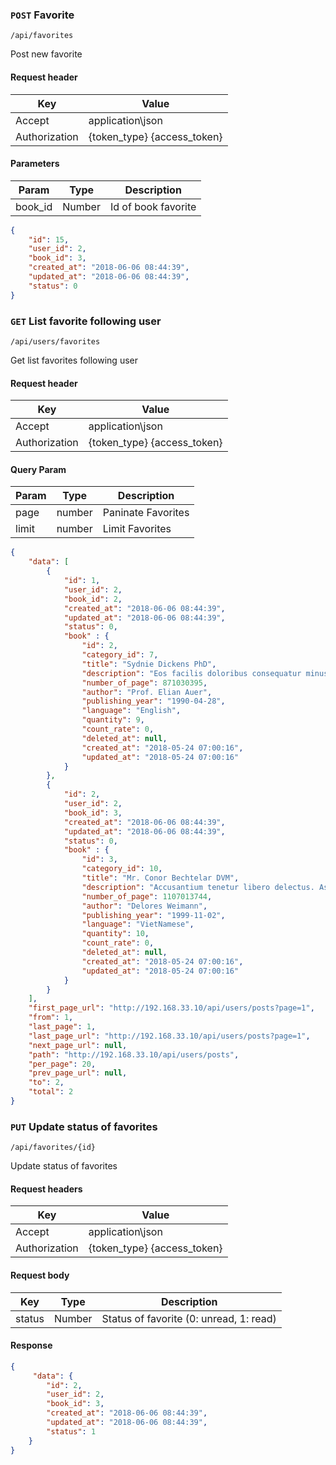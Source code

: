 ### `POST` Favorite

```
/api/favorites
```
Post new favorite

#### Request header
| Key | Value |
| --- | --- |
| Accept | application\json |
| Authorization | {token_type} {access_token} |

#### Parameters
| Param | Type | Description |
| --- | --- | ---|
| book_id | Number | Id of book favorite|

```json
{
    "id": 15,
    "user_id": 2,
    "book_id": 3,
    "created_at": "2018-06-06 08:44:39",
    "updated_at": "2018-06-06 08:44:39",
    "status": 0
}
```
### `GET` List favorite following user
```
/api/users/favorites
```
Get list favorites following user

#### Request header
| Key | Value |
| --- | --- | 
| Accept | application\json |
| Authorization | {token_type} {access_token} |

#### Query Param
| Param | Type | Description | 
|---|---|---|
| page | number | Paninate Favorites 
| limit | number | Limit Favorites |

```json
{
    "data": [
        {
            "id": 1,
            "user_id": 2,
            "book_id": 2,
            "created_at": "2018-06-06 08:44:39",
            "updated_at": "2018-06-06 08:44:39",
            "status": 0,
            "book" : {
                "id": 2,
                "category_id": 7,
                "title": "Sydnie Dickens PhD",
                "description": "Eos facilis doloribus consequatur minus velit dolor. Fugit itaque corrupti et ab. Atque eum hic ipsam esse rerum. Est mollitia aliquid facilis sit.",
                "number_of_page": 871030395,
                "author": "Prof. Elian Auer",
                "publishing_year": "1990-04-28",
                "language": "English",
                "quantity": 9,
                "count_rate": 0,
                "deleted_at": null,
                "created_at": "2018-05-24 07:00:16",
                "updated_at": "2018-05-24 07:00:16"
            }
        },
        {
            "id": 2,
            "user_id": 2,
            "book_id": 3,
            "created_at": "2018-06-06 08:44:39",
            "updated_at": "2018-06-06 08:44:39",
            "status": 0,
            "book" : {
                "id": 3,
                "category_id": 10,
                "title": "Mr. Conor Bechtelar DVM",
                "description": "Accusantium tenetur libero delectus. Assumenda veniam omnis ex quis quaerat. At voluptate quaerat cumque consequuntur. Quia voluptas deleniti voluptatem. Illo et quos eius laudantium aspernatur.",
                "number_of_page": 1107013744,
                "author": "Delores Weimann",
                "publishing_year": "1999-11-02",
                "language": "VietNamese",
                "quantity": 10,
                "count_rate": 0,
                "deleted_at": null,
                "created_at": "2018-05-24 07:00:16",
                "updated_at": "2018-05-24 07:00:16"
            }
        }
    ],
    "first_page_url": "http://192.168.33.10/api/users/posts?page=1",
    "from": 1,
    "last_page": 1,
    "last_page_url": "http://192.168.33.10/api/users/posts?page=1",
    "next_page_url": null,
    "path": "http://192.168.33.10/api/users/posts",
    "per_page": 20,
    "prev_page_url": null,
    "to": 2,
    "total": 2
}
```

### `PUT` Update status of favorites
```
/api/favorites/{id}
```
Update status of favorites

#### Request headers
| Key | Value |
| --- | --- |
| Accept | application\json |
| Authorization | {token_type} {access_token} |

#### Request body
| Key | Type | Description |
| --- | --- | --- |
| status | Number | Status of favorite (0: unread, 1: read) |

#### Response
```json
{
     "data": {
        "id": 2,
        "user_id": 2,
        "book_id": 3,
        "created_at": "2018-06-06 08:44:39",
        "updated_at": "2018-06-06 08:44:39",
        "status": 1
    }
}
```
